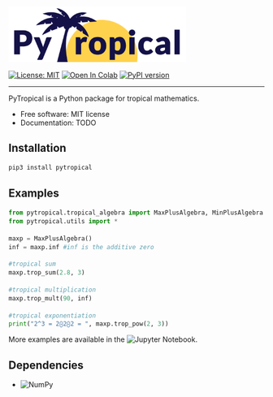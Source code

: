 <img src="logo_pytropical2.png" alt="PyTropical" width="350"/>

[![License: MIT](https://img.shields.io/badge/License-MIT-yellow.svg)](https://opensource.org/licenses/MIT)
[![Open In Colab](https://colab.research.google.com/assets/colab-badge.svg)]()
[![PyPI version](https://img.shields.io/pypi/v/pytropical)](https://pypi.org/project/pytropical/)

-------
PyTropical is a Python package for tropical mathematics.

* Free software: MIT license
* Documentation: TODO

Installation
--------

```python
pip3 install pytropical
```


Examples
--------

```python
from pytropical.tropical_algebra import MaxPlusAlgebra, MinPlusAlgebra
from pytropical.utils import *

maxp = MaxPlusAlgebra()
inf = maxp.inf #inf is the additive zero

#tropical sum
maxp.trop_sum(2.8, 3)

#tropical multiplication
maxp.trop_mult(90, inf)

#tropical exponentiation
print("2^3 = 2⨀2⨀2 = ", maxp.trop_pow(2, 3))
```
More examples are available in the ![Jupyter Notebook](https://github.com/heitorbaldo/PyTropical/blob/main/Tutorial_PyTropical.ipynb).

Dependencies
--------

* ![NumPy](https://numpy.org/)
